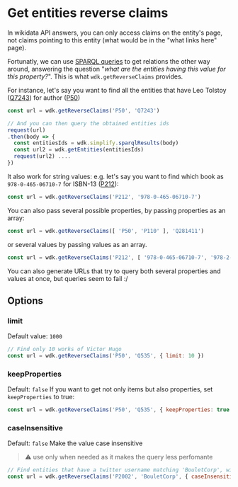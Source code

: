 # Get entities reverse claims

In wikidata API answers, you can only access claims on the entity's page, not claims pointing to this entity (what would be in the "what links here" page).

Fortunatly, we can use [SPARQL queries](sparql_query.md) to get relations the other way around, answering the question "*what are the entities having this value for this property?*". This is what `wdk.getReverseClaims` provides.

For instance, let's say you want to find all the entities that have Leo Tolstoy ([Q7243](http://www.wikidata.org/entity/Q7243)) for author ([P50](http://www.wikidata.org/entity/P50))

```js
const url = wdk.getReverseClaims('P50', 'Q7243')

// And you can then query the obtained entities ids
request(url)
.then(body => {
  const entitiesIds = wdk.simplify.sparqlResults(body)
  const url2 = wdk.getEntities(entitiesIds)
  request(url2) ....
})
```

It also work for string values: e.g. let's say you want to find which book as `978-0-465-06710-7` for ISBN-13 ([P212](http://www.wikidata.org/entity/P212)):

```js
const url = wdk.getReverseClaims('P212', '978-0-465-06710-7')
```

You can also pass several possible properties, by passing properties as an array:
```js
const url = wdk.getReverseClaims([ 'P50', 'P110' ], 'Q281411')
```

or several values by passing values as an array.
```js
const url = wdk.getReverseClaims('P212', [ '978-0-465-06710-7', '978-2-267-02700-6' ])
```

You can also generate URLs that try to query both several properties and values at once, but queries seem to fail :/

## Options
### limit

Default value: `1000`
```js
// Find only 10 works of Victor Hugo
const url = wdk.getReverseClaims('P50', 'Q535', { limit: 10 })
```

### keepProperties
Default: `false`
If you want to get not only items but also properties, set `keepProperties` to true:
```js
const url = wdk.getReverseClaims('P50', 'Q535', { keepProperties: true })
```

### caseInsensitive
Default: `false`
Make the value case insensitive

> :warning: use only when needed as it makes the query less perfomante

```js
// Find entities that have a twitter username matching 'BouletCorp', without considering the case
const url = wdk.getReverseClaims('P2002', 'BouletCorp', { caseInsensitive: true })
```
